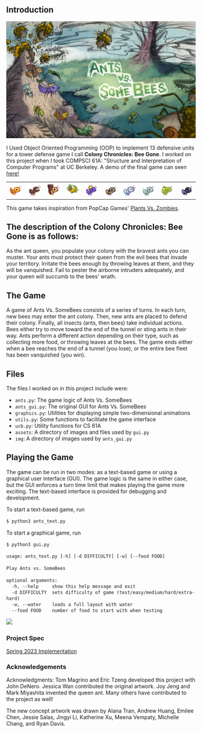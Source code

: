 ## Introduction

<p align="center">
  <a href="https://github.com/brandonconcepcion">
   <img src = assets/splash.png alt="MasterHead" width="750"/>
  </a>
</p>


I Used Object Oriented Programming (OOP) to implement 13 defensive units for a tower defense game I call **Colony Chronicles: Bee Gone**. I worked on this project when I took COMPSCI 61A: "Structure and Interpretation of Computer Programs" at UC Berkeley. A demo of the final game can seen [here!](https://youtu.be/noZKTQ23QBs)

<table>
  <tr>
    <td valign="middle" align="left" width="10%">
        <img src = assets/insects/ant_fire.gif>
    </td>
    <td valign="middle" align="left" width="10%">
        <img src = assets/insects/ant_laser.gif>
    </td>
    <td valign="middle" align="left" width="10%">
        <img src = assets/insects/ant_wall.gif>
    </td>
    <td valign="middle" align="left" width="10%">
        <img src = assets/insects/bee.gif>
    </td>
    <td valign="middle" align="left" width="10%">
        <img src = assets/insects/ant_queen.gif>
    </td>
    <td valign="middle" align="left" width="10%">
        <img src = assets/insects/ant_hungry.gif>
    </td>
    <td valign="middle" align="left" width="10%">
        <img src = assets/insects/ant_shortthrower.gif>
    </td>
    <td valign="middle" align="left" width="10%">
        <img src = assets/insects/ant_scary.gif>
    </td>
    <td valign="middle" align="left" width="10%">
        <img src = assets/insects/ant_harvester.gif>
    </td>
    <td valign="middle" align="left" width="10%">
        <img src = assets/insects/ant_ninja.gif>
    </td>
  </tr>
</table>


This game takes inspiration from PopCap Games' [Plants Vs. Zombies](https://www.ea.com/games/plants-vs-zombies/plants-vs-zombies#description). 

## The description of the **Colony Chronicles: Bee Gone** is as follows: 

As the ant queen, you populate your colony with the bravest ants you can muster. Your ants must protect their queen from the evil bees that invade your territory. Irritate the bees enough by throwing leaves at them, and they will be vanquished. Fail to pester the airborne intruders adequately, and your queen will succumb to the bees' wrath.


## The Game
A game of Ants Vs. SomeBees consists of a series of turns. In each turn, new bees may enter the ant colony. Then, new ants are placed to defend their colony. Finally, all insects (ants, then bees) take individual actions. Bees either try to move toward the end of the tunnel or sting ants in their way. Ants perform a different action depending on their type, such as collecting more food, or throwing leaves at the bees. The game ends either when a bee reaches the end of a tunnel (you lose), or the entire bee fleet has been vanquished (you win).

## Files
The files I worked on in this project include were:

* `ants.py`: The game logic of Ants Vs. SomeBees
* `ants_gui.py`: The original GUI for Ants Vs. SomeBees
* `graphics.py`: Utilities for displaying simple two-dimensional animations
* `utils.py`: Some functions to facilitate the game interface
* `ucb.py`: Utility functions for CS 61A
* `assets`: A directory of images and files used by `gui.py`
* `img`: A directory of images used by `ants_gui.py`

## Playing the Game
The game can be run in two modes: as a text-based game or using a graphical user interface (GUI). The game logic is the same in either case, but the GUI enforces a turn time limit that makes playing the game more exciting. The text-based interface is provided for debugging and development.

To start a text-based game, run
```sh
$ python3 ants_text.py
````
To start a graphical game, run
```sh
$ python3 gui.py
````
    usage: ants_text.py [-h] [-d DIFFICULTY] [-w] [--food FOOD]
    
    Play Ants vs. SomeBees
    
    optional arguments:
      -h, --help     show this help message and exit
      -d DIFFICULTY  sets difficulty of game (test/easy/medium/hard/extra-hard)
      -w, --water    loads a full layout with water
      --food FOOD    number of food to start with when testing

<img src = assets/new-ants-gui.png>

### Project Spec
[Spring 2023 Implementation](https://inst.eecs.berkeley.edu/~cs61a/sp23/proj/ants/)

### Acknowledgements
Acknowledgments: Tom Magrino and Eric Tzeng developed this project with John DeNero. Jessica Wan contributed the original artwork. Joy Jeng and Mark Miyashita invented the queen ant. Many others have contributed to the project as well!

The new concept artwork was drawn by Alana Tran, Andrew Huang, Emilee Chen, Jessie Salas, Jingyi Li, Katherine Xu, Meena Vempaty, Michelle Chang, and Ryan Davis.
